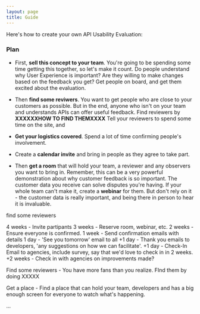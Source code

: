 ```yaml
---
layout: page
title: Guide
---
```


Here's how to create your own API Usability Evaluation:

### Plan
+ First, **sell this concept to your team**. You're going to be spending some time getting this together, so let's make it count. Do people understand why User Experience is important? Are they willing to make changes based on the feedback you get? Get people on board, and get them excited about the evaluation.

+ Then **find some reviwers**. You want to get people who are close to your customers as possible. But in the end, anyone who isn't on your team and understands APIs can offer useful feedback. Find reviewers by **XXXXXXHOW TO FIND THEMXXXX** Tell your reviewers to spend some time on the site, and 

+ **Get your logistics covered**. Spend a lot of time confirming people's involvement. 
+ Create a **calendar invite** and bring in people as they agree to take part. 
+ Then **get a room** that will hold your team, a reviewer and any observers you want to bring in. Remember, this can be a very powerful demonstration about why customer feedback is so important. The customer data you receive can solve disputes you're having. If your whole team can't make it, create a **webinar** for them. But don't rely on it - the customer data is really important, and being there in person to hear it is invaluable.



find some reviewers

4 weeks - Invite partipants
3 weeks - Reserve room, webinar, etc.
2 weeks - Ensure everyone is confirmed.
1 week - Send confirmation emails with details
1 day - 'See you tomorrow' email to all
+1 day - Thank you emails to developers, 'any suggestions on how we can facilitate'.
+1 day - Check-In Email to agencies, include survey, say that we'd love to check in in 2 weeks.
+2 weeks - Check in with agencies on improvements made?



Find some reviewers - You have more fans than you realize. FInd them by doing XXXXX

Get a place - Find a place that can hold your team, developers and has a big enough screen for everyone to watch what's happening.




...

